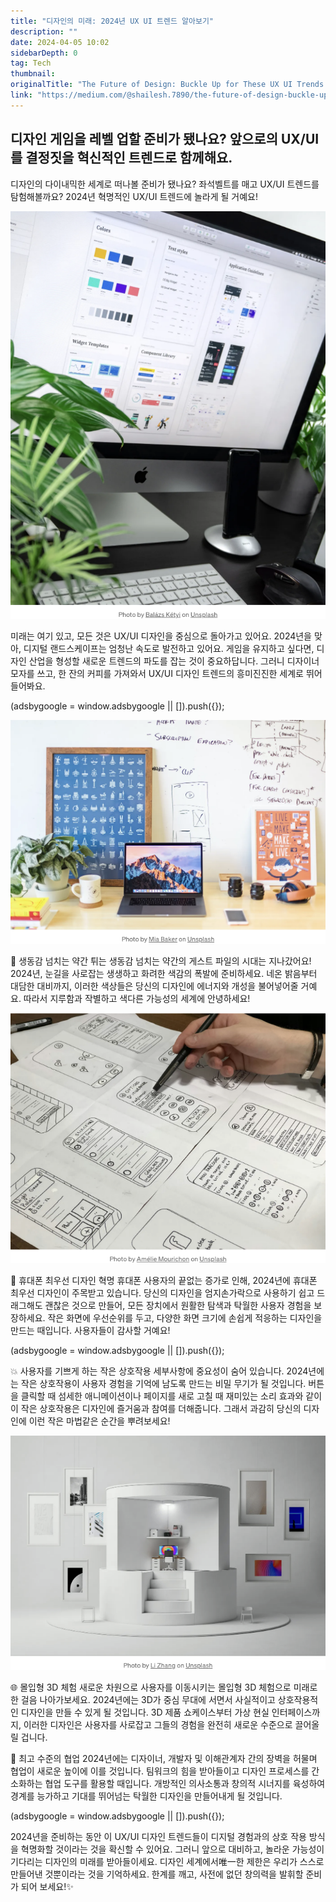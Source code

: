 ```yaml
---
title: "디자인의 미래: 2024년 UX UI 트렌드 알아보기"
description: ""
date: 2024-04-05 10:02
sidebarDepth: 0
tag: Tech
thumbnail: 
originalTitle: "The Future of Design: Buckle Up for These UX UI Trends in 2024!"
link: "https://medium.com/@shailesh.7890/the-future-of-design-buckle-up-for-these-ux-ui-trends-in-2024-a9d5dfef12c5"
---
```



## 디자인 게임을 레벨 업할 준비가 됐나요? 앞으로의 UX/UI를 결정짓을 혁신적인 트렌드로 함께해요.

디자인의 다이내믹한 세계로 떠나볼 준비가 됐나요? 좌석벨트를 매고 UX/UI 트렌드를 탐험해볼까요? 2024년 혁명적인 UX/UI 트렌드에 놀라게 될 거예요!

![이미지](./img/TheFutureofDesignBuckleUpforTheseUXUITrendsin2024_0.png)

미래는 여기 있고, 모든 것은 UX/UI 디자인을 중심으로 돌아가고 있어요. 2024년을 맞아, 디지털 랜드스케이프는 엄청난 속도로 발전하고 있어요. 게임을 유지하고 싶다면, 디자인 산업을 형성할 새로운 트렌드의 파도를 잡는 것이 중요하답니다. 그러니 디자이너 모자를 쓰고, 한 잔의 커피를 가져와서 UX/UI 디자인 트렌드의 흥미진진한 세계로 뛰어들어봐요.

<!-- ui-log 수평형 -->
<ins class="adsbygoogle"
  style="display:block"
  data-ad-client="ca-pub-4877378276818686"
  data-ad-slot="9743150776"
  data-ad-format="auto"
  data-full-width-responsive="true"></ins>
<component is="script">
(adsbygoogle = window.adsbygoogle || []).push({});
</component>

<img src="./img/TheFutureofDesignBuckleUpforTheseUXUITrendsin2024_1.png" />

🌈 생동감 넘치는 약간 튀는 생동감 넘치는 약간의 게스트 파일의 시대는 지나갔어요! 2024년, 눈길을 사로잡는 생생하고 화려한 색감의 폭발에 준비하세요. 네온 밝음부터 대담한 대비까지, 이러한 색상들은 당신의 디자인에 에너지와 개성을 불어넣어줄 거예요. 따라서 지루함과 작별하고 색다른 가능성의 세계에 안녕하세요!

<img src="./img/TheFutureofDesignBuckleUpforTheseUXUITrendsin2024_2.png" />

📱 휴대폰 최우선 디자인 혁명 휴대폰 사용자의 끝없는 증가로 인해, 2024년에 휴대폰 최우선 디자인이 주목받고 있습니다. 당신의 디자인을 엄지손가락으로 사용하기 쉽고 드래그해도 괜찮은 것으로 만들어, 모든 장치에서 원활한 탐색과 탁월한 사용자 경험을 보장하세요. 작은 화면에 우선순위를 두고, 다양한 화면 크기에 손쉽게 적응하는 디자인을 만드는 때입니다. 사용자들이 감사할 거예요!

<!-- ui-log 수평형 -->
<ins class="adsbygoogle"
  style="display:block"
  data-ad-client="ca-pub-4877378276818686"
  data-ad-slot="9743150776"
  data-ad-format="auto"
  data-full-width-responsive="true"></ins>
<component is="script">
(adsbygoogle = window.adsbygoogle || []).push({});
</component>

💥 사용자를 기쁘게 하는 작은 상호작용 세부사항에 중요성이 숨어 있습니다. 2024년에는 작은 상호작용이 사용자 경험을 기억에 남도록 만드는 비밀 무기가 될 것입니다. 버튼을 클릭할 때 섬세한 애니메이션이나 페이지를 새로 고칠 때 재미있는 소리 효과와 같이 이 작은 상호작용은 디자인에 즐거움과 참여를 더해줍니다. 그래서 과감히 당신의 디자인에 이런 작은 마법같은 순간을 뿌려보세요!

![이미지](./img/TheFutureofDesignBuckleUpforTheseUXUITrendsin2024_3.png)

🌐 몰입형 3D 체험 새로운 차원으로 사용자를 이동시키는 몰입형 3D 체험으로 미래로 한 걸음 나아가보세요. 2024년에는 3D가 중심 무대에 서면서 사실적이고 상호작용적인 디자인을 만들 수 있게 될 것입니다. 3D 제품 쇼케이스부터 가상 현실 인터페이스까지, 이러한 디자인은 사용자를 사로잡고 그들의 경험을 완전히 새로운 수준으로 끌어올릴 겁니다.

🤝 최고 수준의 협업 2024년에는 디자이너, 개발자 및 이해관계자 간의 장벽을 허물며 협업이 새로운 높이에 이를 것입니다. 팀워크의 힘을 받아들이고 디자인 프로세스를 간소화하는 협업 도구를 활용할 때입니다. 개방적인 의사소통과 창의적 시너지를 육성하여 경계를 능가하고 기대를 뛰어넘는 탁월한 디자인을 만들어내게 될 것입니다.

<!-- ui-log 수평형 -->
<ins class="adsbygoogle"
  style="display:block"
  data-ad-client="ca-pub-4877378276818686"
  data-ad-slot="9743150776"
  data-ad-format="auto"
  data-full-width-responsive="true"></ins>
<component is="script">
(adsbygoogle = window.adsbygoogle || []).push({});
</component>

2024년을 준비하는 동안 이 UX/UI 디자인 트렌드들이 디지털 경험과의 상호 작용 방식을 혁명화할 것이라는 것을 확신할 수 있어요. 그러니 앞으로 대비하고, 놀라운 가능성이 기다리는 디자인의 미래를 받아들이세요. 디자인 세계에서唯一한 제한은 우리가 스스로 만들어낸 것뿐이라는 것을 기억하세요. 한계를 깨고, 사전에 없던 창의력을 발휘할 준비가 되어 보세요!✨